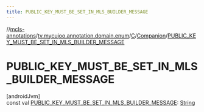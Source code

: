 ```yaml
---
title: PUBLIC_KEY_MUST_BE_SET_IN_MLS_BUILDER_MESSAGE
---
```

//[mcls-annotations](../../../../index.html)/[tv.mycujoo.annotation.domain.enum](../../index.html)/[C](../index.html)/[Companion](index.html)/[PUBLIC_KEY_MUST_BE_SET_IN_MLS_BUILDER_MESSAGE](-p-u-b-l-i-c_-k-e-y_-m-u-s-t_-b-e_-s-e-t_-i-n_-m-l-s_-b-u-i-l-d-e-r_-m-e-s-s-a-g-e.html)



# PUBLIC_KEY_MUST_BE_SET_IN_MLS_BUILDER_MESSAGE



[androidJvm]\
const val [PUBLIC_KEY_MUST_BE_SET_IN_MLS_BUILDER_MESSAGE](-p-u-b-l-i-c_-k-e-y_-m-u-s-t_-b-e_-s-e-t_-i-n_-m-l-s_-b-u-i-l-d-e-r_-m-e-s-s-a-g-e.html): [String](https://kotlinlang.org/api/latest/jvm/stdlib/kotlin/-string/index.html)




